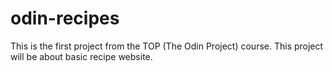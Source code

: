 # odin-recipes

This is the first project from the TOP (The Odin Project) course. This project will be about basic recipe website.